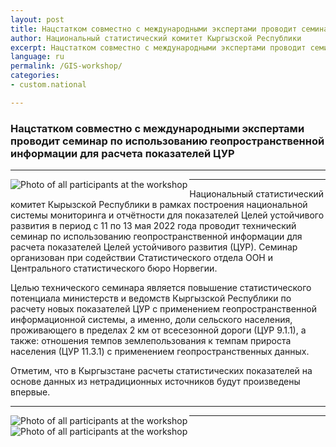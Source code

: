 ```yaml
---
layout: post
title: Нацстатком совместно с международными экспертами проводит семинар по использованию геопространственной информации для расчета показателей ЦУР
author: Национальный статистический комитет Кыргызской Республики
excerpt: Нацстатком совместно с международными экспертами проводит семинар по использованию геопространственной информации для расчета показателей ЦУР
language: ru
permalink: /GIS-workshop/
categories: 
- custom.national

---
```


### Нацстатком совместно с международными экспертами проводит семинар по использованию геопространственной информации для расчета показателей ЦУР

***

<img src="{{ site.baseurl }}/news-images/11-13may-workshop1.jpg" alt="Photo of all participants at the workshop" align="left">

***

Национальный статистический комитет Кырызской Республики в рамках построения национальной системы мониторинга и отчётности для показателей Целей устойчивого развития в период с 11 по 13 мая 2022 года проводит технический семинар по использованию геопространственной информации для расчета показателей Целей устойчивого развития (ЦУР). Семинар организован при содействии Статистического отдела ООН и Центрального статистического бюро Норвегии. 

Целью технического семинара является повышение статистического потенциала министерств и ведомств Кыргызской Республики по расчету новых показателей ЦУР с применением геопространственной информационной системы, а именно, доли сельского населения, проживающего в пределах 2 км от всесезонной дороги (ЦУР 9.1.1), а также: отношения темпов землепользования к темпам прироста населения (ЦУР 11.3.1) с применением геопространственных данных. 

Отметим, что в Кыргызстане расчеты статистических показателей на основе данных из нетрадиционных источников будут произведены впервые.

***

<img src="{{ site.baseurl }}/news-images/11-13may-workshop.jpg" alt="Photo of all participants at the workshop" align="left">

***

<img src="{{ site.baseurl }}/news-images/11-13may-workshop2.jpg" alt="Photo of all participants at the workshop" align="left">



